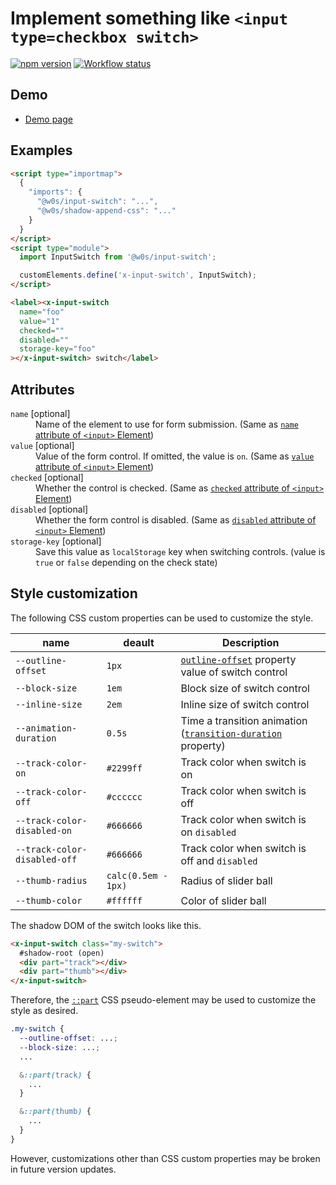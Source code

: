 # Implement something like `<input type=checkbox switch>`

[![npm version](https://badge.fury.io/js/%40w0s%2Finput-switch.svg)](https://www.npmjs.com/package/@w0s/input-switch)
[![Workflow status](https://github.com/SaekiTominaga/frontend/actions/workflows/input-switch.yml/badge.svg)](https://github.com/SaekiTominaga/frontend/actions/workflows/input-switch.yml)

## Demo

- [Demo page](https://saekitominaga.github.io/frontend/packages/input-switch/demo/)

## Examples

```HTML
<script type="importmap">
  {
    "imports": {
      "@w0s/input-switch": "...",
      "@w0s/shadow-append-css": "..."
    }
  }
</script>
<script type="module">
  import InputSwitch from '@w0s/input-switch';

  customElements.define('x-input-switch', InputSwitch);
</script>

<label><x-input-switch
  name="foo"
  value="1"
  checked=""
  disabled=""
  storage-key="foo"
></x-input-switch> switch</label>
```

## Attributes

<dl>
<dt><code>name</code> [optional]</dt>
<dd>Name of the element to use for form submission. (Same as <a href="https://html.spec.whatwg.org/multipage/form-control-infrastructure.html#attr-fe-name"><code>name</code> attribute of <code>&lt;input&gt;</code> Element</a>)</dd>
<dt><code>value</code> [optional]</dt>
<dd>Value of the form control. If omitted, the value is <code>on</code>. (Same as <a href="https://html.spec.whatwg.org/multipage/input.html#attr-input-value"><code>value</code> attribute of <code>&lt;input&gt;</code> Element</a>)</dd>
<dt><code>checked</code> [optional]</dt>
<dd>Whether the control is checked. (Same as <a href="https://html.spec.whatwg.org/multipage/input.html#attr-input-checked"><code>checked</code> attribute of <code>&lt;input&gt;</code> Element</a>)</dd>
<dt><code>disabled</code> [optional]</dt>
<dd>Whether the form control is disabled. (Same as <a href="https://html.spec.whatwg.org/multipage/form-control-infrastructure.html#attr-fe-disabled"><code>disabled</code> attribute of <code>&lt;input&gt;</code> Element</a>)</dd>
<dt><code>storage-key</code> [optional]</dt>
<dd>Save this value as <code>localStorage</code> key when switching controls. (value is <code>true</code> or <code>false</code> depending on the check state)</dd>
</dl>

## Style customization

The following CSS custom properties can be used to customize the style.

| name                         | deault              | Description                                                                                                                          |
| ---------------------------- | ------------------- | ------------------------------------------------------------------------------------------------------------------------------------ |
| `--outline-offset`           | `1px`               | [`outline-offset`](https://developer.mozilla.org/en-US/docs/Web/CSS/outline-offset) property value of switch control                 |
| `--block-size`               | `1em`               | Block size of switch control                                                                                                         |
| `--inline-size`              | `2em`               | Inline size of switch control                                                                                                        |
| `--animation-duration`       | `0.5s`              | Time a transition animation ([`transition-duration`](https://developer.mozilla.org/en-US/docs/Web/CSS/transition-duration) property) |
| `--track-color-on`           | `#2299ff`           | Track color when switch is on                                                                                                        |
| `--track-color-off`          | `#cccccc`           | Track color when switch is off                                                                                                       |
| `--track-color-disabled-on`  | `#666666`           | Track color when switch is on `disabled`                                                                                             |
| `--track-color-disabled-off` | `#666666`           | Track color when switch is off and `disabled`                                                                                        |
| `--thumb-radius`             | `calc(0.5em - 1px)` | Radius of slider ball                                                                                                                |
| `--thumb-color`              | `#ffffff`           | Color of slider ball                                                                                                                 |

The shadow DOM of the switch looks like this.

```html
<x-input-switch class="my-switch">
  #shadow-root (open)
  <div part="track"></div>
  <div part="thumb"></div>
</x-input-switch>
```

Therefore, the [`::part`](https://developer.mozilla.org/en-US/docs/Web/CSS/::part) CSS pseudo-element may be used to customize the style as desired.

```css
.my-switch {
  --outline-offset: ...;
  --block-size: ...;
  ...

  &::part(track) {
    ...
  }

  &::part(thumb) {
    ...
  }
}
```

However, customizations other than CSS custom properties may be broken in future version updates.

